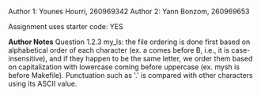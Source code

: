 Author 1: Younes Hourri, 260969342
Author 2: Yann Bonzom, 260969653

Assignment uses starter code: YES

**Author Notes**
Question 1.2.3 my_ls: the file ordering is done first based on alphabetical order of each character (ex. a comes before B, i.e., it is case-insensitive), and if they happen to be the same letter, we order them based on capitalization with lowercase coming before uppercase (ex. mysh is before Makefile). Punctuation such as '.' is compared with other characters using its ASCII value. 
